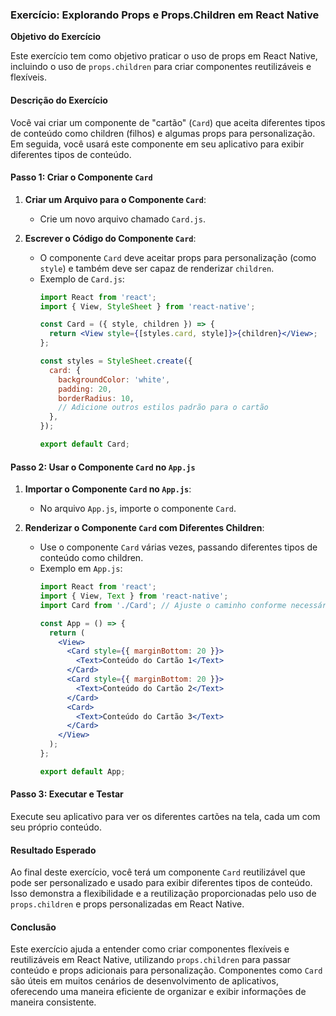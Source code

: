 ### Exercício: Explorando Props e Props.Children em React Native

**Objetivo do Exercício**

Este exercício tem como objetivo praticar o uso de props em React Native, incluindo o uso de `props.children` para criar componentes reutilizáveis e flexíveis.

#### Descrição do Exercício

Você vai criar um componente de "cartão" (`Card`) que aceita diferentes tipos de conteúdo como children (filhos) e algumas props para personalização. Em seguida, você usará este componente em seu aplicativo para exibir diferentes tipos de conteúdo.

#### Passo 1: Criar o Componente `Card`

1. **Criar um Arquivo para o Componente `Card`**:
   - Crie um novo arquivo chamado `Card.js`.

2. **Escrever o Código do Componente `Card`**:
   - O componente `Card` deve aceitar props para personalização (como `style`) e também deve ser capaz de renderizar `children`.
   - Exemplo de `Card.js`:
     ```jsx
     import React from 'react';
     import { View, StyleSheet } from 'react-native';

     const Card = ({ style, children }) => {
       return <View style={[styles.card, style]}>{children}</View>;
     };

     const styles = StyleSheet.create({
       card: {
         backgroundColor: 'white',
         padding: 20,
         borderRadius: 10,
         // Adicione outros estilos padrão para o cartão
       },
     });

     export default Card;
     ```

#### Passo 2: Usar o Componente `Card` no `App.js`

1. **Importar o Componente `Card` no `App.js`**:
   - No arquivo `App.js`, importe o componente `Card`.

2. **Renderizar o Componente `Card` com Diferentes Children**:
   - Use o componente `Card` várias vezes, passando diferentes tipos de conteúdo como children.
   - Exemplo em `App.js`:
     ```jsx
     import React from 'react';
     import { View, Text } from 'react-native';
     import Card from './Card'; // Ajuste o caminho conforme necessário

     const App = () => {
       return (
         <View>
           <Card style={{ marginBottom: 20 }}>
             <Text>Conteúdo do Cartão 1</Text>
           </Card>
           <Card style={{ marginBottom: 20 }}>
             <Text>Conteúdo do Cartão 2</Text>
           </Card>
           <Card>
             <Text>Conteúdo do Cartão 3</Text>
           </Card>
         </View>
       );
     };

     export default App;
     ```

#### Passo 3: Executar e Testar

Execute seu aplicativo para ver os diferentes cartões na tela, cada um com seu próprio conteúdo.

#### Resultado Esperado

Ao final deste exercício, você terá um componente `Card` reutilizável que pode ser personalizado e usado para exibir diferentes tipos de conteúdo. Isso demonstra a flexibilidade e a reutilização proporcionadas pelo uso de `props.children` e props personalizadas em React Native.

#### Conclusão

Este exercício ajuda a entender como criar componentes flexíveis e reutilizáveis em React Native, utilizando `props.children` para passar conteúdo e props adicionais para personalização. Componentes como `Card` são úteis em muitos cenários de desenvolvimento de aplicativos, oferecendo uma maneira eficiente de organizar e exibir informações de maneira consistente.